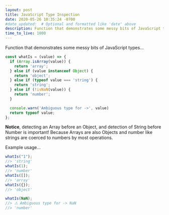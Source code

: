 ```yaml
---
layout: post
title: JavaScript Type Inspection
date: 2020-05-26 10:35:24 -0700
#date_updated:  # Optional and formatted like 'date' above
description: Function that demonstrates some messy bits of JavaScript types
time_to_live: 1800
---
```




Function that demonstrates some messy bits of JavaScript types...


```javascript
const whatIs = (value) => {
  if (Array.isArray(value)) {
    return 'array';
  } else if (value instanceof Object) {
    return 'object';
  } else if (typeof value === 'string') {
    return 'string';
  } else if (!isNaN(value)) {
    return 'number';
  }

  console.warn('Ambiguous type for ->', value)
  return typeof value;
};
```


**Notice**, detecting an Array before an Object, and detection of String before Number is important! Because Arrays are also Objects and number like strings are coerced to numbers by most operations.


Example usage...


```javascript
whatIs("1");
//> 'string'
whatIs(1);
//> 'number'
whatIs([]);
//> 'array'
whatIs({});
//> 'object'

whatIs(NaN);
//> ⚠️ Ambiguous type for -> NaN
//> 'number'
```
